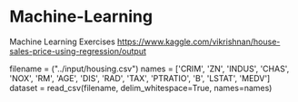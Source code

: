 # Machine-Learning
Machine Learning Exercises 
https://www.kaggle.com/vikrishnan/house-sales-price-using-regression/output



filename = ("../input/housing.csv")
names = ['CRIM', 'ZN', 'INDUS', 'CHAS', 'NOX', 'RM', 'AGE', 'DIS', 'RAD', 'TAX', 'PTRATIO', 'B', 'LSTAT', 'MEDV']
dataset = read_csv(filename, delim_whitespace=True, names=names)


